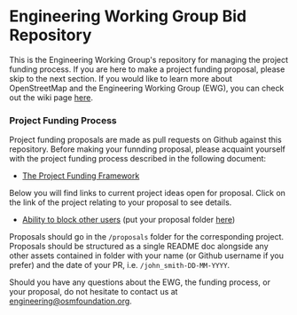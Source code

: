 # Engineering Working Group Bid Repository

This is the Engineering Working Group's repository for managing the project funding process. If you are here to make a project funding proposal, please skip to the next section. If you would like to learn more about OpenStreetMap and the Engineering Working Group (EWG), you can check out the wiki page [here](https://wiki.osmfoundation.org/wiki/Engineering_Working_Group).

### Project Funding Process

Project funding proposals are made as pull requests on Github against this repository. Before making your funnding proposal, please acquaint yourself with the project funding process described in the following document:

* [The Project Funding Framework](https://wiki.osmfoundation.org/wiki/Engineering_Working_Group/Project_Funding_Framework)

Below you will find links to current project ideas open for proposal. Click on the link of the project relating to your proposal to see details.

* [Ability to block other users](/projects/ability-to-block-other-users) (put your proposal folder [here](/projects/ability-to-block-other-users/proposals))

Proposals should go in the `/proposals` folder for the corresponding project. Proposals should be structured as a single README doc alongside any other assets contained in folder with your name (or Github username if you prefer) and the date of your PR, i.e. `/john_smith-DD-MM-YYYY`.

Should you have any questions about the EWG, the funding process, or your proposal, do not hesitate to contact us at [engineering@osmfoundation.org](mailto:engineering@osmfoundation.org).
